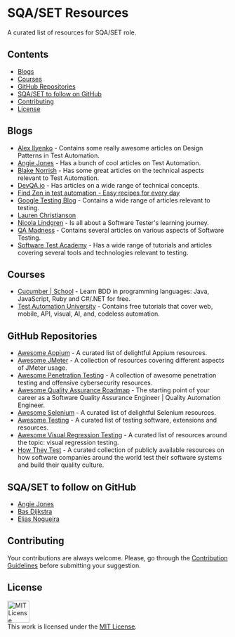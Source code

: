 # SQA/SET Resources
A curated list of resources for SQA/SET role.

## Contents
* [Blogs](#blogs)
* [Courses](#courses)
* [GitHub Repositories](#github-repositories)
* [SQA/SET to follow on GitHub](#sqaset-to-follow-on-github)
* [Contributing](#contributing)
* [License](#license)

## Blogs
* [Alex Ilyenko](https://alexilyenko.github.io/) - Contains some really awesome articles on Design Patterns in Test Automation.
* [Angie Jones](https://angiejones.tech/) - Has a bunch of cool articles on Test Automation.
* [Blake Norrish](https://medium.com/@blakenorrish) - Has some great articles on the technical aspects relevant to Test Automation.
* [DevQA.io](https://devqa.io/) - Has articles on a wide range of technical concepts.
* [Find Zen in test automation - Easy recipes for every day](https://learning-testing.com/)
* [Google Testing Blog](https://testing.googleblog.com/) - Contains a wide range of articles relevant to testing.
* [Lauren Christianson](https://medium.com/@laurenchristianson)
* [Nicola Lindgren](http://www.nicolalindgren.com/) - Is all about a Software Tester's learning journey.
* [QA Madness](https://www.qamadness.com/blog) - Contains several articles on various aspects of Software Testing.
* [Software Test Academy](https://www.swtestacademy.com/) - Has a wide range of tutorials and articles covering several tools and technologies relevant to testing.

## Courses
* [Cucumber | School](https://school.cucumber.io/collections) - Learn BDD in programming languages: Java, JavaScript, Ruby and C#/.NET for free.
* [Test Automation University](https://testautomationu.applitools.com/) - Contains free tutorials that cover web, mobile, API, visual, AI, and, codeless automation.

## GitHub Repositories
* [Awesome Appium](https://github.com/SrinivasanTarget/awesome-appium) - A curated list of delightful Appium resources.
* [Awesome JMeter](https://github.com/aliesbelik/awesome-jmeter) - A collection of resources covering different aspects of JMeter usage.
* [Awesome Penetration Testing](https://github.com/enaqx/awesome-pentest) - A collection of awesome penetration testing and offensive cybersecurity resources.
* [Awesome Quality Assurance Roadmap](https://github.com/fityanos/awesome-quality-assurance-roadmap) - The starting point of your career as a Software Quality Assurance Engineer | Quality Automation Engineer.
* [Awesome Selenium](https://github.com/christian-bromann/awesome-selenium) - A curated list of delightful Selenium resources.
* [Awesome Testing](https://github.com/TheJambo/awesome-testing) - A curated list of testing software, extensions and resources.
* [Awesome Visual Regression Testing](https://github.com/mojoaxel/awesome-regression-testing) - A curated list of resources around the topic: visual regression testing.
* [How They Test](https://github.com/abhivaikar/howtheytest) - A curated collection of publicly available resources on how software companies around the world test their software systems and build their quality culture.

## SQA/SET to follow on GitHub
* [Angie Jones](https://github.com/angiejones)
* [Bas Dijkstra](https://github.com/basdijkstra)
* [Elias Nogueira](https://github.com/eliasnogueira)

## Contributing
Your contributions are always welcome. Please, go through the [Contribution Guidelines](./CONTRIBUTING.md) before submitting your suggestion.

## License
<a rel="license" href="https://opensource.org/licenses/MIT"><img alt="MIT License" style="border-width:0" height="50" src="https://w7.pngwing.com/pngs/514/841/png-transparent-mit-license-bsd-licence-open-source-license-copyright-miscellaneous-text-logo.png" /></a><br />This work is licensed under the <a rel="license" href="https://opensource.org/licenses/MIT">MIT License</a>.
